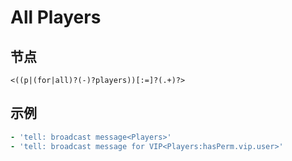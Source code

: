 # All Players

## 节点

```text
<((p|(for|all)?(-)?players))[:=]?(.+)?>
```

## 示例

```yaml
- 'tell: broadcast message<Players>'
- 'tell: broadcast message for VIP<Players:hasPerm.vip.user>'
```

